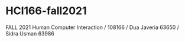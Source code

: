 # HCI166-fall2021
FALL 2021 Human Computer Interaction / 108166 / Dua Javeria 63650 / Sidra Usman 63986
